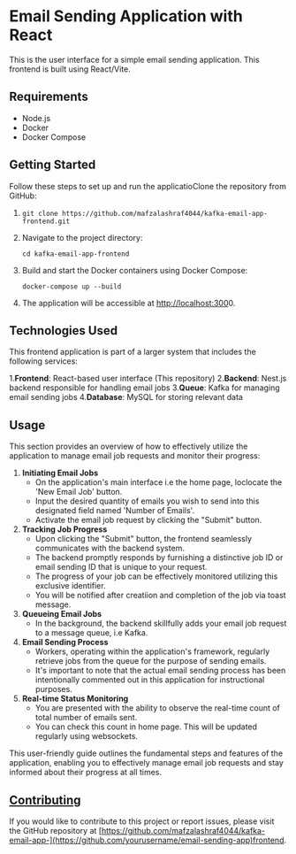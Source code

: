# Email Sending Application with React

This is the user interface for a simple email sending application. This frontend is built using React/Vite.

## Requirements

- Node.js
- Docker
- Docker Compose

## Getting Started

Follow these steps to set up and run the applicatioClone the repository from GitHub:

1. ```shell
   git clone https://github.com/mafzalashraf4044/kafka-email-app-frontend.git
   ```
2. Navigate to the project directory:
   ```shell
   cd kafka-email-app-frontend
   ```
3. Build and start the Docker containers using Docker Compose:
   ```shell
   docker-compose up --build
   ```
4. The application will be accessible at [http://localhost:300](http://localhost:3003/)0.

## Technologies Used

This frontend application is part of a larger system that includes the following services:

1.**Frontend**: React-based user interface (This repository)
2.**Backend**: Nest.js backend responsible for handling email jobs
3.**Queue**: Kafka for managing email sending jobs
4.**Database**: MySQL for storing relevant data

## Usage

This section provides an overview of how to effectively utilize the application to manage email job requests and monitor their progress:

1. **Initiating Email Jobs**
   * On the application's main interface i.e the home page, loclocate the 'New Email Job' button.
   * Input the desired quantity of emails you wish to send into this designated field named 'Number of Emails'.
   * Activate the email job request by clicking the "Submit" button.
2. **Tracking Job Progress**
   * Upon clicking the "Submit" button, the frontend seamlessly communicates with the backend system.
   * The backend promptly responds by furnishing a distinctive job ID or email sending ID that is unique to your request.
   * The progress of your job can be effectively monitored utilizing this exclusive identifier.
   * You will be notified after creatiion and completion of the job via toast message.
3. **Queueing Email Jobs**
   * In the background, the backend skillfully adds your email job request to a message queue, i.e Kafka.
4. **Email Sending Process**
   * Workers, operating within the application's framework, regularly retrieve jobs from the queue for the purpose of sending emails.
   * It's important to note that the actual email sending process has been intentionally commented out in this application for instructional purposes.
5. **Real-time Status Monitoring**
   * You are presented with the ability to observe the real-time count of total number of emails sent.
   * You can check this count in home page. This will be updated regularly using websockets.

This user-friendly guide outlines the fundamental steps and features of the application, enabling you to effectively manage email job requests and stay informed about their progress at all times.

## [Contributing](https://github.com/mafzalashraf4044/kafka-email-app-backend#contributing)

If you would like to contribute to this project or report issues, please visit the GitHub repository at [https://github.com/mafzalashraf4044/kafka-email-app-](https://github.com/yourusername/email-sending-app)frontend.
